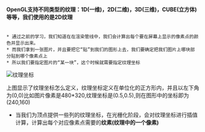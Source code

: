 #### OpenGL支持不同类型的纹理：1D(一维)，2D(二维)，3D(三维)，CUBE(立方体)等等，我们使用的是2D纹理
    

```

* 通过之前的学习，我们知道在在渲染管线中，我们会计算出每个要在屏幕上显示的像素点的颜色并显示出来。
* 而我们拿到一张图片，并且要把它“贴”到我们的图形上去，我们要确定把我们图片上哪块部分贴到哪个像素点上
* 所以我们要指定图片的“某一块”，这个时候就需要指定纹理坐标 

```


![纹理坐标](/image/2018050100444318.png)
    
上图显示了纹理坐标怎么定义，纹理坐标定义在单位化的正方形内，并且以左下角为(0,0)比如图片像素是480*320,纹理坐标是(0.5,0.5),则在图形中的坐标即为(240,160)

* 当我们为顶点提供一些列的纹理坐标，在光栅化阶段，会对纹理坐标进行插值计算，计算出每个对应像素点需要的**纹素(纹理中的一个像素)**